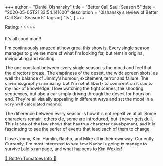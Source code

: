 +++
author = "Daniel Olshansky"
title = "Better Call Saul: Season 5"
date = "2020-05-05T21:33:54.141000"
description = "Olshansky's review of Better Call Saul: Season 5"
tags = [
    "tv",
]
+++

Rating: ⭐⭐⭐⭐⭐

It's all good man!!

I'm continuously amazed at how great this show is. Every single season manages to give me more of what I'm looking for, but remain original, invigorating and exciting.

The one constant between every single season is the mood and feel that the directors create. The emptiness of the desert, the wide screen shots, as well the balance of Jimmy's humour, excitement, terror and failure. The cinematography is amazing, but I'm not at liberty to comment on it due to my lack of knowledge. I love watching the fight scenes, the shooting sequences, but also a car simply driving through the desert for hours on end. They're all visually appealing in different ways and set the mood in a very well calculated manner.

The difference between every season is how it is not repetitive at all. Some characters remain, others die, some are introduced, but it never gets dull. This is one of the few shows that has true character development, and it is fascinating to see the series of events that lead each of them to change.

I love Jimmy, Kim, Hamlin, Nacho, and Mike all in their own way. Currently. Currently, I'm most interested to see how Nacho is going to manage to survive Lalo's rampage, and what happens to Kim Wexler!

[🍅 Rotten Tomatoes Info 🍅](https://www.rottentomatoes.com//tv/better_call_saul/s05)